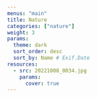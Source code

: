 ```yaml
---
menus: "main"
title: Nature
categories: ["nature"]
weight: 3
params:
  theme: dark
  sort_order: desc
  sort_by: Name # Exif.Date
resources:
  - src: 20221008_0034.jpg
    params:
      cover: true
---
```


